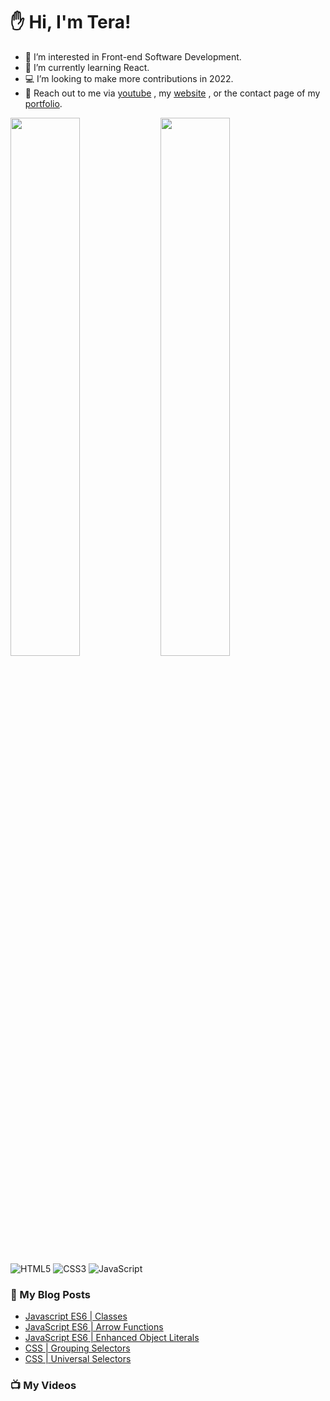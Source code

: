 # :hand: Hi, I'm Tera!

- 👀 I’m interested in Front-end Software Development.
- 🧠 I’m currently learning React.
- :computer: I’m looking to make more contributions in 2022.
- :email: Reach out to me via <a href="https://www.youtube.com/channel/UC6u-qjq4vbT-09ZhmKwKqfg">youtube</a> , my <a href="https://technicallyjusttalking.com/"> website</a> , or the contact page of my <a href="https://terabanks.github.io/">portfolio</a>.

<img align="left" width="47%" src="https://github-readme-stats.vercel.app/api?username=terabanks&show_icons=true&theme=radical">

<img align="left" width="47%" src="https://github-readme-stats.vercel.app/api/top-langs/?username=terabanks&layout=compact">

![HTML5](https://img.shields.io/badge/html5-%23E34F26.svg?style=for-the-badge&logo=html5&logoColor=white)
![CSS3](https://img.shields.io/badge/css3-%231572B6.svg?style=for-the-badge&logo=css3&logoColor=white)
![JavaScript](https://img.shields.io/badge/javascript-%23323330.svg?style=for-the-badge&logo=javascript&logoColor=%23F7DF1E)

### :page_with_curl: My Blog Posts
<!-- BLOG-POST-LIST:START -->
- [Javascript ES6 | Classes](https://technicallyjusttalking.com/javascript-es6-classes/)
- [JavaScript ES6 | Arrow Functions](https://technicallyjusttalking.com/javascript-es6-arrow-functions/)
- [JavaScript ES6 | Enhanced Object Literals](https://technicallyjusttalking.com/javascript-es6-enhanced-object-literals/)
- [CSS | Grouping Selectors](https://technicallyjusttalking.com/css-grouping-selectors/)
- [CSS | Universal Selectors](https://technicallyjusttalking.com/css-universal-selectors/)
<!-- BLOG-POST-LIST:END -->

### :tv: My Videos
<!-- YOUTUBE-VIDEO-LIST:START -->
<!-- YOUTUBE-VIDEO-LIST:END -->
